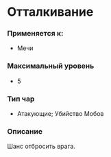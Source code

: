 # Отталкивание

### Применяется к:

* Мечи

### Максимальный уровень

* 5

### Тип чар&#x20;

* Атакующие; Убийство Мобов

### Описание

Шанс отбросить врага.
